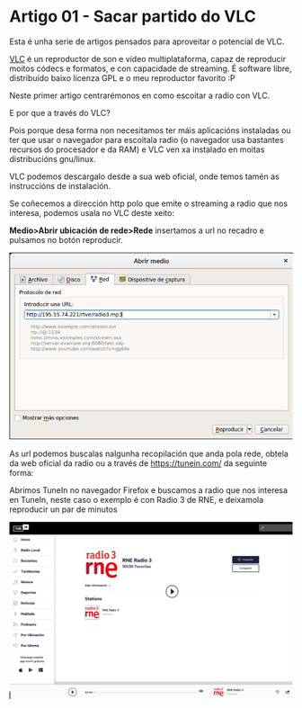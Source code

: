 # Artigo 01 - Sacar partido do VLC

Esta é unha serie de artigos pensados para aproveitar o potencial de VLC.

[VLC](https://www.videolan.org/) é un reproductor de son e vídeo multiplataforma, capaz de reproducir moitos códecs e formatos, e con capacidade de streaming. É software libre, distribuído baixo licenza GPL e o meu reproductor favorito :P

Neste primer artigo centrarémonos en como escoitar a radio con VLC.

E por que a través do VLC?

Pois porque desa forma non necesitamos ter máis aplicacións instaladas ou ter que usar o navegador para escoitala radio \(o navegador usa bastantes recursos do procesador e da RAM\) e VLC ven xa instalado en moitas distribucións gnu/linux.

VLC podemos descargalo desde a sua web oficial, onde temos tamén as instruccións de instalación.

Se coñecemos a dirección http polo que emite o streaming a radio que nos interesa, podemos usala no VLC deste xeito:

**Medio&gt;Abrir ubicación de rede&gt;Rede** insertamos a url no recadro e pulsamos no botón reproducir.

![](/assets/import.png)

As url podemos buscalas nalgunha recopilación que anda pola rede, obtela da web oficial da radio ou a través de https://tunein.com/ da seguinte forma:

Abrimos TuneIn no navegador Firefox e buscamos a radio que nos interesa en TuneIn, neste caso o exemplo é con Radio 3 de RNE, e deixamola  reproducir un par de minutos

![](/assets/import2.png)

